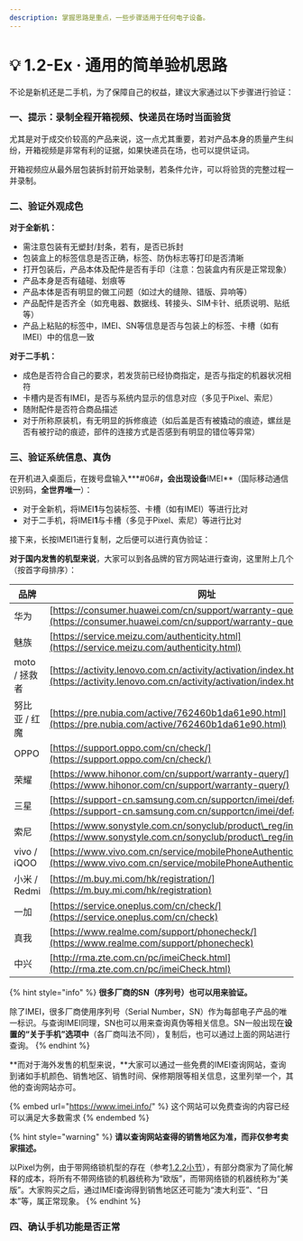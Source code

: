```yaml
---
description: 掌握思路是重点，一些步骤适用于任何电子设备。
---
```


# 💡 1.2-Ex · 通用的简单验机思路

不论是新机还是二手机，为了保障自己的权益，建议大家通过以下步骤进行验证：

### 一、提示：录制全程开箱视频、快递员在场时当面验货

尤其是对于成交价较高的产品来说，这一点尤其重要，若对产品本身的质量产生纠纷，开箱视频是非常有利的证据，如果快递员在场，也可以提供证词。

开箱视频应从最外层包装拆封前开始录制，若条件允许，可以将验货的完整过程一并录制。

### 二、验证外观成色

**对于全新机：**

* 需注意包装有无塑封/封条，若有，是否已拆封
* 包装盒上的标签信息是否正确，标签、防伪标志等打印是否清晰
* 打开包装后，产品本体及配件是否有手印（注意：包装盒内有灰是正常现象）
* 产品本身是否有磕碰、划痕等
* 产品本体是否有明显的做工问题（如过大的缝隙、错版、异响等）
* 产品配件是否齐全（如充电器、数据线、转接头、SIM卡针、纸质说明、贴纸等）
* 产品上粘贴的标签中，IMEI、SN等信息是否与包装上的标签、卡槽（如有IMEI）中的信息一致

**对于二手机：**

* 成色是否符合自己的要求，若发货前已经协商指定，是否与指定的机器状况相符
* 卡槽内是否有IMEI，是否与系统内显示的信息对应（多见于Pixel、索尼）
* 随附配件是否符合商品描述
* 对于所称原装机，有无明显的拆修痕迹（如后盖是否有被撬动的痕迹，螺丝是否有被拧动的痕迹，部件的连接方式是否感到有明显的错位等异常）

### 三、验证系统信息、真伪

在开机进入桌面后，在拨号盘输入**\*#06#**，会出现设备**IMEI**（国际移动通信识别码，**全世界唯一**）：

* 对于全新机，将IMEI**1**与包装标签、卡槽（如有IMEI）等进行比对
* 对于二手机，将IMEI**1**与卡槽（多见于Pixel、索尼）等进行比对

接下来，长按IMEI1进行复制，之后便可以进行真伪验证：

**对于国内发售的机型来说**，大家可以到各品牌的官方网站进行查询，这里附上几个（按首字母排序）：

| 品牌          | 网址                                                                                                                                        |
| ----------- | ----------------------------------------------------------------------------------------------------------------------------------------- |
| 华为          | [https://consumer.huawei.com/cn/support/warranty-query/](https://consumer.huawei.com/cn/support/warranty-query/)                          |
| 魅族          | [https://service.meizu.com/authenticity.html](https://service.meizu.com/authenticity.html)                                                |
| moto / 拯救者  | [https://activity.lenovo.com.cn/activity/activation/index.html](https://activity.lenovo.com.cn/activity/activation/index.html)            |
| 努比亚 / 红魔    | [https://pre.nubia.com/active/762460b1da61e90.html](https://pre.nubia.com/active/762460b1da61e90.html)                                    |
| OPPO        | [https://support.oppo.com/cn/check/](https://support.oppo.com/cn/check/)                                                                  |
| 荣耀          | [https://www.hihonor.com/cn/support/warranty-query/](https://www.hihonor.com/cn/support/warranty-query/)                                  |
| 三星          | [https://support-cn.samsung.com.cn/supportcn/imei/default.aspx](https://support-cn.samsung.com.cn/supportcn/imei/default.aspx)            |
| 索尼          | [https://www.sonystyle.com.cn/sonyclub/product\_reg/index.html](https://www.sonystyle.com.cn/sonyclub/product\_reg/index.html)            |
| vivo / iQOO | [https://www.vivo.com.cn/service/mobilePhoneAuthenticityCheck/index/](https://www.vivo.com.cn/service/mobilePhoneAuthenticityCheck/index) |
| 小米 / Redmi  | [https://m.buy.mi.com/hk/registration/](https://m.buy.mi.com/hk/registration)                                                             |
| 一加          | [https://service.oneplus.com/cn/check/](https://service.oneplus.com/cn/check)                                                             |
| 真我          | [https://www.realme.com/support/phonecheck/](https://www.realme.com/support/phonecheck)                                                   |
| 中兴          | [http://rma.zte.com.cn/pc/imeiCheck.html](http://rma.zte.com.cn/pc/imeiCheck.html)                                                        |

{% hint style="info" %}
**很多厂商的SN（序列号）也可以用来验证。**

除了IMEI，很多厂商使用序列号（Serial Number，SN）作为每部电子产品的唯一标识。与查询IMEI同理，SN也可以用来查询真伪等相关信息。SN一般出现在**设置的“关于手机”选项中**（各厂商叫法不同），复制后，也可以通过上面的网站进行查询。
{% endhint %}

**而对于海外发售的机型来说，**大家可以通过一些免费的IMEI查询网站，查询到诸如手机颜色、销售地区、销售时间、保修期限等相关信息，这里列举一个，其他的查询网站亦可。

{% embed url="https://www.imei.info/" %}
这个网站可以免费查询的内容已经可以满足大多数需求
{% endembed %}

{% hint style="warning" %}
**请以查询网站查得的销售地区为准，而非仅参考卖家描述。**

以Pixel为例，由于带网络锁机型的存在（参考[1.2.2小节](for\_global\_models.md)），有部分商家为了简化解释的成本，将所有不带网络锁的机器统称为“欧版”，而带网络锁的机器统称为“美版”。大家购买之后，通过IMEI查询得到销售地区还可能为“澳大利亚”、“日本”等，属正常现象。
{% endhint %}

### 四、确认手机功能是否正常

